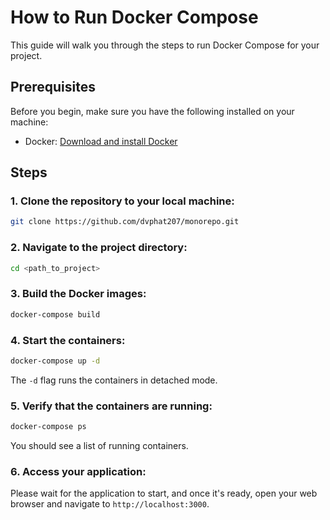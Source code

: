 # How to Run Docker Compose

This guide will walk you through the steps to run Docker Compose for your project.

## Prerequisites

Before you begin, make sure you have the following installed on your machine:

- Docker: [Download and install Docker](https://www.docker.com/get-started)

## Steps

### 1. Clone the repository to your local machine:

```bash
git clone https://github.com/dvphat207/monorepo.git
```

### 2. Navigate to the project directory:

```bash
cd <path_to_project>
```

### 3. Build the Docker images:

```bash
docker-compose build
```

### 4. Start the containers:

```bash
docker-compose up -d
```

The `-d` flag runs the containers in detached mode.

### 5. Verify that the containers are running:

```bash
docker-compose ps
```
You should see a list of running containers.

### 6. Access your application:

Please wait for the application to start, and once it's ready, open your web browser and navigate to `http://localhost:3000`.
